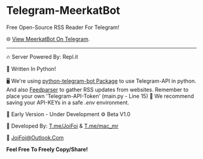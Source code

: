 # Telegram-MeerkatBot
Free Open-Source RSS Reader For Telegram!

🌐 [View MeerkatBot On Telegram](https://t.me/MeerkatBot).

---------------------------------------------------------------

🔥 Server Powered By: Repl.it

🐍 Written In Python!

🖥 We're using [python-telegram-bot Package](https://github.com/python-telegram-bot/python-telegram-bot/blob/master/README.rst) to use Telegram-API in python.
And also [Feedparser](https://feedparser.readthedocs.io/en/latest/) to gather RSS updates from websites.
Remember to place your own 'Telegram-API-Token' (main.py - Line 15)
📖 We recommend saving your API-KEYs in a safe *.env* environment.

📡 Early Version - Under Development
⚙️ Beta V1.0

🤖 Developed By:
[T.me/JoiFoi](https://t.me/joifoi) & [T.me/mac_mr](https://t.me/mac_mr)

📧 JoiFoi@Outlook.Com

**Feel Free To Freely Copy/Share!**
